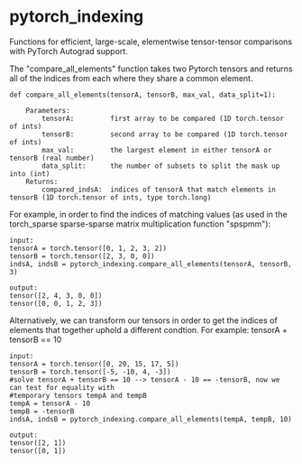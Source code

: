 # pytorch_indexing

Functions for efficient, large-scale, elementwise tensor-tensor comparisons with PyTorch Autograd support.

The "compare_all_elements" function takes two Pytorch tensors and returns all of the indices from each where they share a common element.

```
def compare_all_elements(tensorA, tensorB, max_val, data_split=1):
    
    Parameters:
        tensorA:         first array to be compared (1D torch.tensor of ints)
        tensorB:         second array to be compared (1D torch.tensor of ints)
        max_val:         the largest element in either tensorA or tensorB (real number)
        data_split:      the number of subsets to split the mask up into (int)
    Returns:
        compared_indsA:  indices of tensorA that match elements in tensorB (1D torch.tensor of ints, type torch.long)
 ```

For example, in order to find the indices of matching values (as used in the torch_sparse sparse-sparse matrix multiplication function "spspmm"):

```
input:
tensorA = torch.tensor([0, 1, 2, 3, 2])
tensorB = torch.tensor([2, 3, 0, 0])
indsA, indsB = pytorch_indexing.compare_all_elements(tensorA, tensorB, 3)

output:
tensor([2, 4, 3, 0, 0])
tensor([0, 0, 1, 2, 3])
```

Alternatively, we can transform our tensors in order to get the indices of elements that together uphold a different condtion. For example: tensorA + tensorB == 10

```
input:
tensorA = torch.tensor([0, 20, 15, 17, 5])
tensorB = torch.tensor([-5, -10, 4, -3])
#solve tensorA + tensorB == 10 --> tensorA - 10 == -tensorB, now we can test for equality with
#temporary tensors tempA and tempB
tempA = tensorA - 10
tempB = -tensorB
indsA, indsB = pytorch_indexing.compare_all_elements(tempA, tempB, 10)

output:
tensor([2, 1])
tensor([0, 1])
```
